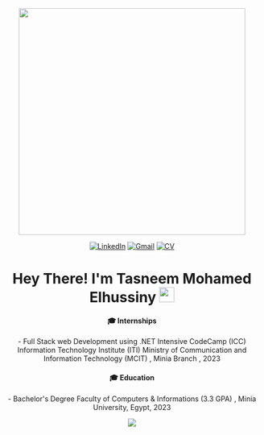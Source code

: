<div align="center">

  <div id="header" >
    <img src="https://media.giphy.com/media/L1R1tvI9svkIWwpVYr/giphy.gif" width="450"/>
  </div>

   [![LinkedIn](https://img.shields.io/badge/LinkedIn-%230077B5.svg?logo=linkedin&logoColor=white&style=flat-square&scale=2)](https://www.linkedin.com/in/tasneem-elhussiny/)
    [![Gmail](https://img.shields.io/badge/Gmail-%23FF0000.svg?logo=gmail&logoColor=white&style=flat-square&scale=2)](mailto:tasnemmuhammad37@gmail.com)
     [![CV](https://img.shields.io/badge/Tasneem%20Elhussiny%20-%20resume-%23FF0000.svg?style=flat-square&scale=2)](https://drive.google.com/file/d/1VYJgWv-EY3kMVD-0klpaE65YLOogXiRw/view?usp=sharing)

  <div id="badges">
  <h1 align="center">
    Hey There! I'm Tasneem Mohamed Elhussiny
    <img src="https://media.giphy.com/media/hvRJCLFzcasrR4ia7z/giphy.gif" width="30px"/>
  </h1>




#### 🎓 Internships

<p align="center">
- Full Stack web Development using .NET Intensive CodeCamp (ICC) Information Technology Institute (ITI) Ministry of Communication and Information Technology (MCIT)
, Minia Branch , 2023
</p>

#### 🎓 Education

<p align="center">
- Bachelor's Degree Faculty of Computers & Informations (3.3 GPA) , Minia University, Egypt, 2023
</p>

[![](https://visitcount.itsvg.in/api?id=Tasneemmohamed37&icon=0&color=0)](https://visitcount.itsvg.in)

</div>
